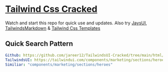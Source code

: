 # [Tailwind Css Cracked](https://tailwindui.com)

Watch and start this repo for quick use and updates. Also try [JaysUI](https://github.com/jareer12/JaysUI), [TailwindsMarkdown](https://github.com/jareer12/TailwindsMarkdown) & [Tailwind Css Templates](https://github.com/jareer12/TailwindsTemplates)

## Quick Search Pattern

```yaml
Github: https://github.com/jareer12/TailwindsUI-Cracked/tree/main/html/components/marketing/sections/heroes
TailwindsUI: https://tailwindui.com/components/marketing/sections/heroes
Similiar: "components/marketing/sections/heroes"
```
